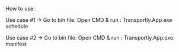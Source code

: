 How to use:

Use case #1 ->  Go to bin file: Open CMD & run :  Transportly.App.exe schedule

Use case #2 ->  Go to bin file: Open CMD & run :  Transportly.App.exe manifest
